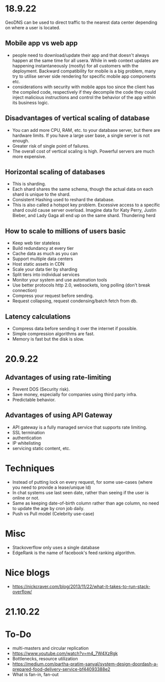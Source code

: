 # 18.9.22
GeoDNS can be used to direct traffic to the nearest data center depending on where a user is located.
## Mobile app vs web app
- people need to download/update their app and that doesn't always happen at the same time for all usera. While in web context updates are happening instantaneously (mostly) for all customers with the deployment. Backward compatibility for mobile is a big problem, many try to utilise server side rendering for specific mobile app components etc.
- considerations with security with mobile apps too since the client has the compiled code, respectively if they decompile the code they could inject malicious instructions and control the behavior of the app within its business logic.

## Disadvantages of vertical scaling of database
- You can add more CPU, RAM, etc. to your database server, but there are hardware limits. If you have a large user base, a single server is not enough.
- Greater risk of single point of failures.
- The overall cost of vertical scaling is high. Powerful servers are much more expensive.

## Horizontal scaling of databases
- This is sharding.
- Each shard shares the same schema, though the actual data on each shard is unique to the shard.
- Consistent Hashing used to reshard the database.
- This is also called a hotspot key problem. Excessive access to a specific shard could cause server overload. Imagine data for Katy Perry, Justin Bieber, and Lady
Gaga all end up on the same shard. Thundering herd

## How to scale to millions of users basic
- Keep web tier stateless
- Build redundancy at every tier
- Cache data as much as you can
- Support multiple data centers
- Host static assets in CDN
- Scale your data tier by sharding
- Split tiers into individual services
- Monitor your system and use automation tools
- Use better protocols http 2.0, websockets, long polling (don't break connection)
- Compress your request before sending.
- Request collapsing, request condensing/batch fetch from db.

## Latency calculations
- Compress data before sending it over the internet if possible.
- Simple compression algorithms are fast.
- Memory is fast but the disk is slow.




# 20.9.22

## Advantages of using rate-limiting
- Prevent DOS (Security risk).
- Save money, especially for companies using third party infra.
- Predictable behavior.

## Advantages of using API Gateway
- API gateway is a fully managed
service that supports rate limiting.
- SSL termination
- authentication
- IP whitelisting
- servicing static content, etc.

# Techniques
- Instead of putting lock on every request, for some use-cases (where you need to provide a lease/unique Id)
- In chat systems use last seen date, rather than seeing if the user is online or not.
- Same as keeping date-of-birth column rather than age column, no need to update the age by cron job daily.
- Push vs Pull model (Celebrity use-case)
# Misc
- Stackoverflow only uses a single database
- EdgeRank is the name of facebook's feed ranking algorithm.

# Nice blogs
- https://nickcraver.com/blog/2013/11/22/what-it-takes-to-run-stack-overflow/


# 21.10.22
## 

# To-Do
- multi-masters and circular replication
- https://www.youtube.com/watch?v=m4_7W4XzRgk
- Bottlenecks, resource utilization
- https://medium.com/partha-pratim-sanyal/system-design-doordash-a-prepared-food-delivery-service-bf44093388e2
- What is fan-in, fan-out